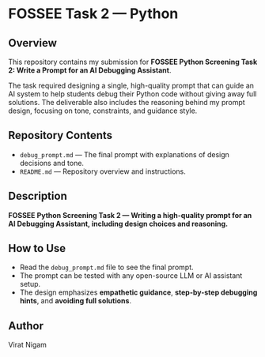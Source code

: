 # FOSSEE Task 2 — Python

## Overview
This repository contains my submission for **FOSSEE Python Screening Task 2: Write a Prompt for an AI Debugging Assistant**.  

The task required designing a single, high-quality prompt that can guide an AI system to help students debug their Python code without giving away full solutions. The deliverable also includes the reasoning behind my prompt design, focusing on tone, constraints, and guidance style.

## Repository Contents
- `debug_prompt.md` — The final prompt with explanations of design decisions and tone.
- `README.md` — Repository overview and instructions.

## Description
**FOSSEE Python Screening Task 2 — Writing a high-quality prompt for an AI Debugging Assistant, including design choices and reasoning.**

## How to Use
- Read the `debug_prompt.md` file to see the final prompt.  
- The prompt can be tested with any open-source LLM or AI assistant setup.  
- The design emphasizes **empathetic guidance**, **step-by-step debugging hints**, and **avoiding full solutions**.

## Author
Virat Nigam
